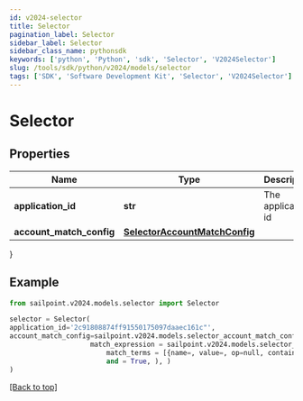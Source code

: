 ```yaml
---
id: v2024-selector
title: Selector
pagination_label: Selector
sidebar_label: Selector
sidebar_class_name: pythonsdk
keywords: ['python', 'Python', 'sdk', 'Selector', 'V2024Selector']
slug: /tools/sdk/python/v2024/models/selector
tags: ['SDK', 'Software Development Kit', 'Selector', 'V2024Selector']
---
```


# Selector

## Properties

| Name | Type | Description | Notes |
| --- | --- | --- | --- |
| **application_id** | **str** | The application id | [optional] |
| **account_match_config** | [**SelectorAccountMatchConfig**](selector-account-match-config) |  | [optional] |

}

## Example

```python
from sailpoint.v2024.models.selector import Selector

selector = Selector(
application_id='2c91808874ff91550175097daaec161c"',
account_match_config=sailpoint.v2024.models.selector_account_match_config.selector_accountMatchConfig(
                    match_expression = sailpoint.v2024.models.selector_account_match_config_match_expression.selector_accountMatchConfig_matchExpression(
                        match_terms = [{name=, value=, op=null, container=true, and=false, children=[{name=businessCategory, value=Service, op=eq, container=false, and=false, children=null}]}],
                        and = True, ), )
)

```

[[Back to top]](#)
